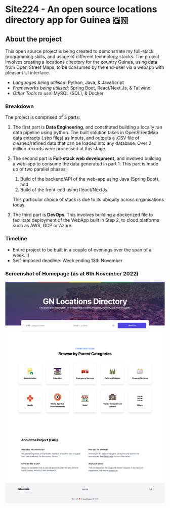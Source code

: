 
# Site224 - An open source locations directory app for Guinea  🇬🇳

## About the project

This open source project is being created to demonstrate my full-stack programming skills, and usage of different technology stacks. The project involves creating a locations directory for the country Guinea, using data from Open Street Maps, to be consumed by the end-user via a webapp with pleasant UI interface. 

* _Languages being utilised:_ Python, Java, & JavaScript
* _Frameworks being utilised:_ Spring Boot, React/Next.Js, & Tailwind
* _Other Tools to use:_ MySQL (SQL), & Docker

### Breakdown
The project is comprised of 3 parts:

1. The first part is **Data Engineering**, and constituted building a locally ran data pipeline using python. The built solution takes in OpenStreetMap data extracts (.shp files) as Inputs, and outputs a .CSV file of cleaned/refined data that can be loaded into any database. Over 2 million records were processed at this stage.
2. The second part is **Full-stack web development**, and involved building a web-app to consume the data generated in part 1. This part is made up of two parallel phases; 
	1. Build of the backend/API of the web-app using Java (Spring Boot), and
	2. Build of the front-end using React/NextJs. 

	This particular choice of stack is due to its ubiquity across organisations today.

3. The third part is **DevOps**. This involves building a dockerized file to facilitate deployment of the WebApp built in Step 2, to cloud platforms such as AWS, GCP or Azure.


### Timeline
- Entire project to be built in a couple of evenings over the span of a week. :) 
- Self-imposed deadline: Week ending 13th November


### Screenshot of Homepage (as at 6th November 2022)

<center><img src="https://raw.githubusercontent.com/inimaga/Site224/main/HomePage.png" alt="Site224 Homepage" height="700"/></center>
